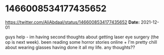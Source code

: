 # 1466008534177435652
https://twitter.com/AliAbdaal/status/1466008534177435652
**Date:** 2021-12-01

guys help - im having second thoughts about getting laser eye surgery (the op is next week). been reading some horror stories online + I'm pretty chill about wearing glasses having done it all my life. any thoughts??
